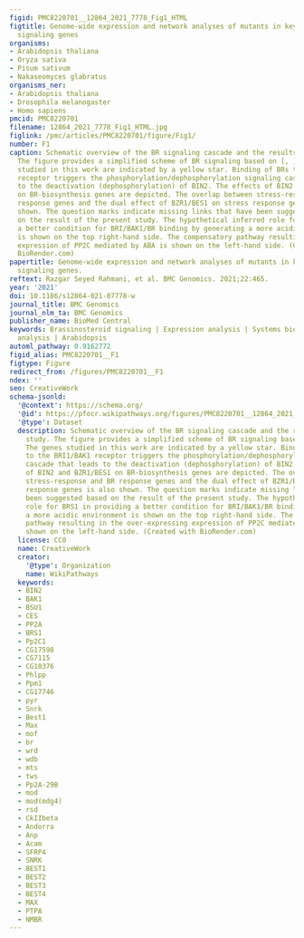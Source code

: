 ```yaml
---
figid: PMC8220701__12864_2021_7778_Fig1_HTML
figtitle: Genome-wide expression and network analyses of mutants in key brassinosteroid
  signaling genes
organisms:
- Arabidopsis thaliana
- Oryza sativa
- Pisum sativum
- Nakaseomyces glabratus
organisms_ner:
- Arabidopsis thaliana
- Drosophila melanogaster
- Homo sapiens
pmcid: PMC8220701
filename: 12864_2021_7778_Fig1_HTML.jpg
figlink: /pmc/articles/PMC8220701/figure/Fig1/
number: F1
caption: Schematic overview of the BR signaling cascade and the results of this study.
  The figure provides a simplified scheme of BR signaling based on [, ]. ‌The genes
  studied in this work are indicated by a yellow star. Binding of BRs to the BRI1/BAK1
  receptor triggers the phosphorylation/dephosphorylation signaling cascade that leads
  to the deactivation (dephosphorylation) of BIN2. The effects of BIN2 and BZR1/BES1
  on BR-biosynthesis genes are depicted. The overlap between stress-response and BR
  response genes and the dual effect of BZR1/BES1 on stress response genes is also
  shown. The question marks indicate missing links that have been suggested based
  on the result of the present study. The hypothetical inferred role for BRS1 in providing
  a better condition for BRI/BAK1/BR binding by generating a more acidic environment
  is shown on the top right-hand side. The compensatory pathway resulting in the over-expressing
  expression of PP2C mediated by ABA is shown on the left-hand side. (Created with
  BioRender.com)
papertitle: Genome-wide expression and network analyses of mutants in key brassinosteroid
  signaling genes.
reftext: Razgar Seyed Rahmani, et al. BMC Genomics. 2021;22:465.
year: '2021'
doi: 10.1186/s12864-021-07778-w
journal_title: BMC Genomics
journal_nlm_ta: BMC Genomics
publisher_name: BioMed Central
keywords: Brassinosteroid signaling | Expression analysis | Systems biology | Network
  analysis | Arabidopsis
automl_pathway: 0.9162772
figid_alias: PMC8220701__F1
figtype: Figure
redirect_from: /figures/PMC8220701__F1
ndex: ''
seo: CreativeWork
schema-jsonld:
  '@context': https://schema.org/
  '@id': https://pfocr.wikipathways.org/figures/PMC8220701__12864_2021_7778_Fig1_HTML.html
  '@type': Dataset
  description: Schematic overview of the BR signaling cascade and the results of this
    study. The figure provides a simplified scheme of BR signaling based on [, ].
    ‌The genes studied in this work are indicated by a yellow star. Binding of BRs
    to the BRI1/BAK1 receptor triggers the phosphorylation/dephosphorylation signaling
    cascade that leads to the deactivation (dephosphorylation) of BIN2. The effects
    of BIN2 and BZR1/BES1 on BR-biosynthesis genes are depicted. The overlap between
    stress-response and BR response genes and the dual effect of BZR1/BES1 on stress
    response genes is also shown. The question marks indicate missing links that have
    been suggested based on the result of the present study. The hypothetical inferred
    role for BRS1 in providing a better condition for BRI/BAK1/BR binding by generating
    a more acidic environment is shown on the top right-hand side. The compensatory
    pathway resulting in the over-expressing expression of PP2C mediated by ABA is
    shown on the left-hand side. (Created with BioRender.com)
  license: CC0
  name: CreativeWork
  creator:
    '@type': Organization
    name: WikiPathways
  keywords:
  - BIN2
  - BAK1
  - BSU1
  - CES
  - PP2A
  - BRS1
  - Pp2C1
  - CG17598
  - CG7115
  - CG10376
  - Phlpp
  - Ppm1
  - CG17746
  - pyr
  - Snrk
  - Best1
  - Max
  - mof
  - br
  - wrd
  - wdb
  - mts
  - tws
  - Pp2A-29B
  - mod
  - mod(mdg4)
  - rsd
  - CkIIbeta
  - Andorra
  - Anp
  - Acam
  - SFRP4
  - SNRK
  - BEST1
  - BEST2
  - BEST3
  - BEST4
  - MAX
  - PTPA
  - NMBR
---
```

